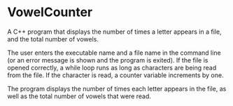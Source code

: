 # VowelCounter

A C++ program that displays the number of times a letter appears in a file, and the total number of vowels.

The user enters the executable name and a file name in the command line (or an error message is shown and the program is exited). If the 
file is opened correctly, a while loop runs as long as characters are being read from the file. If the character is read, a counter variable 
increments by one.

The program displays the number of times each letter appears in the file, as well as the total number of vowels that were read.

